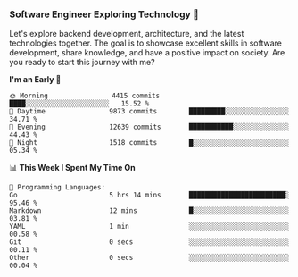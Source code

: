 ### Software Engineer Exploring Technology 🚀 

Let's explore backend development, architecture, and the latest technologies together. The goal is to showcase excellent skills in software development, share knowledge, and have a positive impact on society. Are you ready to start this journey with me?

<!--START_SECTION:waka-->
**I'm an Early 🐤** 

```text
🌞 Morning                4415 commits        ████░░░░░░░░░░░░░░░░░░░░░   15.52 % 
🌆 Daytime                9873 commits        █████████░░░░░░░░░░░░░░░░   34.71 % 
🌃 Evening                12639 commits       ███████████░░░░░░░░░░░░░░   44.43 % 
🌙 Night                  1518 commits        █░░░░░░░░░░░░░░░░░░░░░░░░   05.34 % 
```


📊 **This Week I Spent My Time On** 

```text
💬 Programming Languages: 
Go                       5 hrs 14 mins       ████████████████████████░   95.46 % 
Markdown                 12 mins             █░░░░░░░░░░░░░░░░░░░░░░░░   03.81 % 
YAML                     1 min               ░░░░░░░░░░░░░░░░░░░░░░░░░   00.58 % 
Git                      0 secs              ░░░░░░░░░░░░░░░░░░░░░░░░░   00.11 % 
Other                    0 secs              ░░░░░░░░░░░░░░░░░░░░░░░░░   00.04 % 
```


<!--END_SECTION:waka-->
